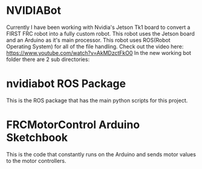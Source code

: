 NVIDIABot
=========
Currently I have been working with Nvidia's Jetson Tk1 board to convert a FIRST FRC robot into a fully custom robot. This robot uses the Jetson board and an Arduino as it's main processor. This robot uses ROS(Robot Operating System) for all of the file handling. 
Check out the video here: https://www.youtube.com/watch?v=AkMDzctFkO0
In the new working bot folder there are 2 sub directories:

nvidiabot ROS Package
=====================
This is the ROS package that has the main python scripts for this project.

FRCMotorControl Arduino Sketchbook
==================================
This is the code that constantly runs on the Arduino and sends motor values to the motor controllers.
